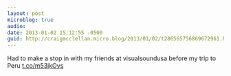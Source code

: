 ```yaml
---
layout: post
microblog: true
audio: 
date: 2013-01-02 15:12:55 -0500
guid: http://craigmcclellan.micro.blog/2013/01/02/t286565756869672961.html
---
```

Had to make a stop in with my friends at visualsoundusa before my trip to Peru [t.co/m53jkOvs](http://t.co/m53jkOvs)
